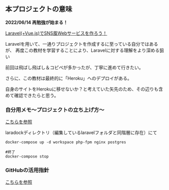 ## 本プロジェクトの意味


**2022/06/14 再勉強が始まる！**

[Laravel(+Vue.js)でSNS風Webサービスを作ろう！](https://www.techpit.jp/courses/11)

Laravelを用いて、一通りプロジェクトを作成するに至っている自分ではあるが、
再度この教材を学習することにより、Laravelに対する理解をより深める狙い

前回は飛ばし飛ばし＆コピペが多かったが、丁寧に進めて行きたい。

さらに、この教材は最終的に「Heroku」へのデプロイがある。

自身のサイトをHerokuに移せないか？と考えていた矢先のため、その辺りも含めて確認できたらと思う。


### 自分用メモ〜プロジェクトの立ち上げ方〜

[こちらを参照](https://www.techpit.jp/courses/11/curriculums/12/sections/103/parts/356)

laradockディレクトリ（編集しているlaravelフォルダと同階層に存在）にて
```
docker-compose up -d workspace php-fpm nginx postgres
```
```
#終了
docker-compose stop
```


### GitHubの活用指針

[こちらを参照](https://qiita.com/tkmd35/items/9612c03dc60b1c516969)